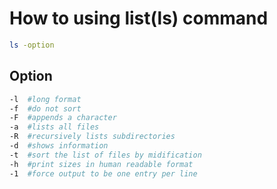 # How to using list(ls) command

```bash
ls -option
```

## Option

```bash
-l  #long format
-f  #do not sort
-F  #appends a character
-a  #lists all files
-R  #recursively lists subdirectories
-d  #shows information
-t  #sort the list of files by midification
-h  #print sizes in human readable format
-1  #force output to be one entry per line
```
